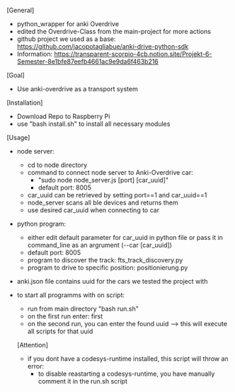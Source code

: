 [General]
- python_wrapper for anki Overdrive
- edited the Overdrive-Class from the main-project for more actions
- github project we used as a base: https://github.com/jacopotagliabue/anki-drive-python-sdk
- Information: https://transparent-scorpio-4cb.notion.site/Projekt-6-Semester-8e1bfe87eefb4661ac9e9da6f463b216

[Goal]
- Use anki-overdrive as a transport system

[Installation]
- Download Repo to Raspberry Pi
- use "bash install.sh" to install all necessary modules

[Usage]
- node server:
    - cd to node directory
    - command to connect node server to Anki-Overdrive car:
        -   "sudo node node_server.js [port] [car_uuid]"
        -   default port: 8005
    - car_uuid can be retrieved by setting port==1 and car_uuid==1
    - node_server scans all ble devices and returns them
    - use desired car_uuid when connecting to car

- python program:
    - either edit default parameter for car_uuid in python file or pass it in command_line as an argrument (--car [car_uuid])
    - default port: 8005
    - program to discover the track: fts_track_discovery.py
    - program to drive to specific position: positionierung.py
- anki.json file contains uuid for the cars we tested the project with

- to start all programms with on script: 
    - run from main directory "bash run.sh"
    - on the first run enter: first
    - on the second run, you can enter the found uuid
        --> this will execute all scripts for that uuid
        
    [Attention]
    - if you dont have a codesys-runtime installed, this script will throw an error:
        - to disable reastarting a codesys-runtime, you have manually comment it in the run.sh script
